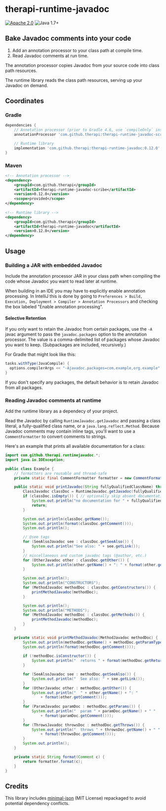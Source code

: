 # therapi-runtime-javadoc

[![Apache 2.0](https://img.shields.io/badge/license-Apache%202.0-blue.svg)](http://www.apache.org/licenses/LICENSE-2.0)
![Java 1.7+](https://img.shields.io/badge/java-1.7+-lightgray.svg)


## Bake Javadoc comments into your code

1. Add an annotation processor to your class path at compile time.
2. Read Javadoc comments at run time.

The annotation processor copies Javadoc from your source code
into class path resources.

The runtime library reads the class path resources, serving up your
Javadoc on demand.


## Coordinates

### Gradle

```groovy
dependencies {
    // Annotation processor (prior to Gradle 4.6, use `compileOnly` instead)
    annotationProcessor 'com.github.therapi:therapi-runtime-javadoc-scribe:0.12.0'

    // Runtime library
    implementation 'com.github.therapi:therapi-runtime-javadoc:0.12.0'
}
```

### Maven

```xml
<!-- Annotation processor -->
<dependency>
    <groupId>com.github.therapi</groupId>
    <artifactId>therapi-runtime-javadoc-scribe</artifactId>
    <version>0.12.0</version>
    <scope>provided</scope>
</dependency>
    
<!-- Runtime library -->
<dependency>
    <groupId>com.github.therapi</groupId>
    <artifactId>therapi-runtime-javadoc</artifactId>
    <version>0.12.0</version>
</dependency>
```


## Usage

### Building a JAR with embedded Javadoc

Include the annotation processor JAR in your class path when compiling
the code whose Javadoc you want to read later at runtime. 

When building in an IDE you may have to explicitly enable annotation processing.
In IntelliJ this is done by going to 
`Preferences > Build, Execution, Deployment > Compiler > Annotation Processors`
and checking the box labeled "Enable annotation processing".


#### Selective Retention

If you only want to retain the Javadoc from certain packages, use the
`-A` javac argument to pass the `javadoc.packages` option to the annotation
processor. The value is a comma-delimited list of packages whose Javadoc
you want to keep. (Subpackages are included, recursively.)
    
For Gradle that might look like this:

```groovy
tasks.withType(JavaCompile) {            
  options.compilerArgs << "-Ajavadoc.packages=com.example,org.example"
}
```

If you don't specify any packages, the default behavior is to retain Javadoc
from all packages.


### Reading Javadoc comments at runtime

Add the runtime library as a dependecy of your project.

Read the Javadoc by calling `RuntimeJavadoc.getJavadoc` and passing a
class literal, a fully-qualified class name, or a `java.lang.reflect.Method`.
Because Javadoc comments may contain inline tags, you'll want to use a
`CommentFormatter` to convert comments to strings.

Here's an example that prints all available documentation for a class:

```java
import com.github.therapi.runtimejavadoc.*;
import java.io.IOException;

public class Example {
    // formatters are reusable and thread-safe
    private static final CommentFormatter formatter = new CommentFormatter();

    public static void printJavadoc(String fullyQualifiedClassName) throws IOException {
        ClassJavadoc classDoc = RuntimeJavadoc.getJavadoc(fullyQualifiedClassName);
        if (classDoc.isEmpty()) { // optionally skip absent documentation
            System.out.println("no documentation for " + fullyQualifiedClassName);
            return;
        }

        System.out.println(classDoc.getName());
        System.out.println(format(classDoc.getComment()));
        System.out.println();

        // @see tags
        for (SeeAlsoJavadoc see : classDoc.getSeeAlso()) {
            System.out.println("See also: " + see.getLink());
        }
        // miscellaneous and custom javadoc tags (@author, etc.)
        for (OtherJavadoc other : classDoc.getOther()) {
            System.out.println(other.getName() + ": " + format(other.getComment()));
        }

        System.out.println();
        System.out.println("CONSTRUCTORS");
        for (MethodJavadoc methodDoc : classDoc.getConstructors()) {
            printMethodJavadoc(methodDoc);
        }

        System.out.println();
        System.out.println("METHODS");
        for (MethodJavadoc methodDoc : classDoc.getMethods()) {
            printMethodJavadoc(methodDoc);
        }
    }

    private static void printMethodJavadoc(MethodJavadoc methodDoc) {
        System.out.println(methodDoc.getName() + methodDoc.getParamTypes());
        System.out.println(format(methodDoc.getComment()));
        
        if (!methodDoc.isConstructor()) {
            System.out.println("  returns " + format(methodDoc.getReturns()));
        }

        for (SeeAlsoJavadoc see : methodDoc.getSeeAlso()) {
            System.out.println("  See also: " + see.getLink());
        }
        for (OtherJavadoc other : methodDoc.getOther()) {
            System.out.println("  " + other.getName() + ": "
                + format(other.getComment()));
        }
        for (ParamJavadoc paramDoc : methodDoc.getParams()) {
            System.out.println("  param " + paramDoc.getName() + " "
                + format(paramDoc.getComment()));
        }
        for (ThrowsJavadoc throwsDoc : methodDoc.getThrows()) {
            System.out.println("  throws " + throwsDoc.getName() + " "
                + format(throwsDoc.getComment()));
        }
        System.out.println();
    }

    private static String format(Comment c) {
        return formatter.format(c);
    }
}
```

## Credits

This library includes [minimal-json](https://github.com/ralfstx/minimal-json)
(MIT License) repackaged to avoid potential dependency conflicts.
